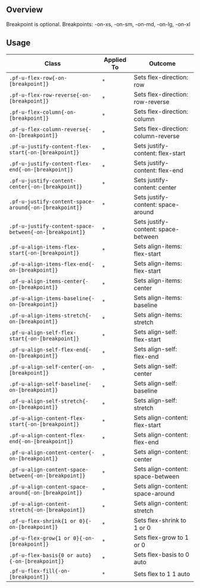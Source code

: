 ## Overview

Breakpoint is optional. Breakpoints: -on-xs, -on-sm, -on-md, -on-lg, -on-xl

<!-- ## Accessibility

| Attribute | Applied To | Outcome |
| -- | -- | -- |
| `role` or `aria` | `pf-u-flex` |  accessibility notes. |
 -->

## Usage

| Class | Applied To | Outcome |
| -- | -- | -- |
| `.pf-u-flex-row{-on-[breakpoint]}`                      | `*` |  Sets flex-direction: row |
| `.pf-u-flex-row-reverse{-on-[breakpoint]}`              | `*` |  Sets flex-direction: row-reverse |
| `.pf-u-flex-column{-on-[breakpoint]}`                   | `*` |  Sets flex-direction: column |
| `.pf-u-flex-column-reverse{-on-[breakpoint]}`           | `*` |  Sets flex-direction: column-reverse |
| `.pf-u-justify-content-flex-start{-on-[breakpoint]}`    | `*` |  Sets justify-content: flex-start |
| `.pf-u-justify-content-flex-end{-on-[breakpoint]}`      | `*` |  Sets justify-content: flex-end |
| `.pf-u-justify-content-center{-on-[breakpoint]}`        | `*` |  Sets justify-content: center |
| `.pf-u-justify-content-space-around{-on-[breakpoint]}`  | `*` |  Sets justify-content: space-around |
| `.pf-u-justify-content-space-between{-on-[breakpoint]}` | `*` |  Sets justify-content: space-between |
| `.pf-u-align-items-flex-start{-on-[breakpoint]}`        | `*` |  Sets align-items: flex-start |
| `.pf-u-align-items-flex-end{-on-[breakpoint]}`          | `*` |  Sets align-items: flex-start |
| `.pf-u-align-items-center{-on-[breakpoint]}`            | `*` |  Sets align-items: center |
| `.pf-u-align-items-baseline{-on-[breakpoint]}`          | `*` |  Sets align-items: baseline |
| `.pf-u-align-items-stretch{-on-[breakpoint]}`           | `*` |  Sets align-items: stretch |
| `.pf-u-align-self-flex-start{-on-[breakpoint]}`         | `*` |  Sets align-self: flex-start |
| `.pf-u-align-self-flex-end{-on-[breakpoint]}`           | `*` |  Sets align-self: flex-end |
| `.pf-u-align-self-center{-on-[breakpoint]}`             | `*` |  Sets align-self: center |
| `.pf-u-align-self-baseline{-on-[breakpoint]}`           | `*` |  Sets align-self: baseline |
| `.pf-u-align-self-stretch{-on-[breakpoint]}`            | `*` |  Sets align-self: stretch |
| `.pf-u-align-content-flex-start{-on-[breakpoint]}`      | `*` |  Sets align-content: flex-start |
| `.pf-u-align-content-flex-end{-on-[breakpoint]}`        | `*` |  Sets align-content: flex-end |
| `.pf-u-align-content-center{-on-[breakpoint]}`          | `*` |  Sets align-content: center |
| `.pf-u-align-content-space-between{-on-[breakpoint]}`   | `*` |  Sets align-content: space-between |
| `.pf-u-align-content-space-around{-on-[breakpoint]}`    | `*` |  Sets align-content: space-around |
| `.pf-u-align-content-stretch{-on-[breakpoint]}`         | `*` |  Sets align-content: stretch |
| `.pf-u-flex-shrink{1 or 0}{-on-[breakpoint]}`           | `*` |  Sets flex-shrink to 1 or 0 |
| `.pf-u-flex-grow{1 or 0}{-on-[breakpoint]}`             | `*` |  Sets flex-grow to 1 or 0 |
| `.pf-u-flex-basis{0 or auto}{-on-[breakpoint]}`         | `*` |  Sets flex-basis to 0 auto |
| `.pf-u-flex-fill{-on-[breakpoint]}`                     | `*` |  Sets flex to 1 1 auto |
